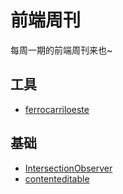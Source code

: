 # 前端周刊
每周一期的前端周刊来也~

## 工具

* [ferrocarriloeste](https://github.com/matiastucci/ferrocarriloeste#readme)

## 基础

* [IntersectionObserver](https://developer.mozilla.org/zh-CN/docs/Web/API/IntersectionObserver)
* [contenteditable](https://developer.mozilla.org/zh-CN/docs/Web/HTML/Global_attributes/contenteditable)



